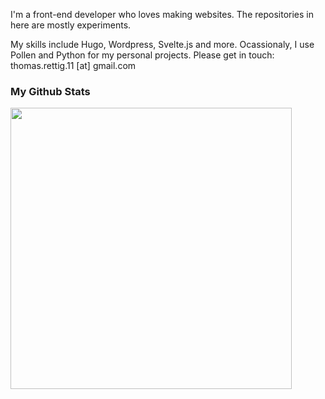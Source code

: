 I'm a front-end developer who loves making websites. The repositories in here are mostly experiments.

My skills include Hugo, Wordpress, Svelte.js and more. Ocassionaly, I use Pollen and Python for my personal projects. Please get in touch: thomas.rettig.11 [at] gmail.com
### My Github Stats
<img width="450px" src="https://github-readme-stats.vercel.app/api?username=thomasrettig&show_icons=true&include_all_commits=true&count_private=true&&hide=issues&theme=tokyonight&border_radius=6px"/>

